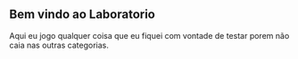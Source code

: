 ## Bem vindo ao Laboratorio

Aqui eu jogo qualquer coisa que eu fiquei com vontade de testar porem não caia nas outras categorias.
